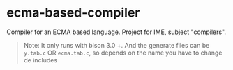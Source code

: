 # ecma-based-compiler

Compiler for an ECMA based language. Project for IME, subject "compilers".

> Note: It only runs with bison 3.0 +. And the generate files can be `y.tab.c` OR `ecma.tab.c`, so depends on the name you have to change de includes
